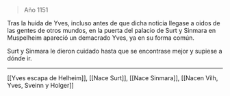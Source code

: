 > Año 1151

Tras la huida de Yves, incluso antes de que dicha noticia llegase a oidos de las gentes de otros mundos, en la puerta del palacio de Surt y Sinmara en Muspelheim apareció un demacrado Yves, ya en su forma común.

Surt y Sinmara le dieron cuidado hasta que se encontrase mejor y supiese a dónde ir.

---

[[Yves escapa de Helheim]], [[Nace Surt]], [[Nace Sinmara]], [[Nacen Vilh, Yves, Sveinn y Holger]]